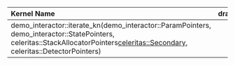 | Kernel Name                                                                                                                                                                       |   dram__bytes.sum |   l1tex__t_bytes.sum |   lts__t_bytes.sum |   sm__cycles_elapsed.avg |   sm__cycles_elapsed.avg.per_second |   sm__sass_thread_inst_executed_op_dadd_pred_on.sum |   sm__sass_thread_inst_executed_op_dfma_pred_on.sum |   sm__sass_thread_inst_executed_op_dmul_pred_on.sum |   sm__sass_thread_inst_executed_op_fadd_pred_on.sum |   sm__sass_thread_inst_executed_op_ffma_pred_on.sum |   sm__sass_thread_inst_executed_op_fmul_pred_on.sum |   sm__sass_thread_inst_executed_op_hadd_pred_on.sum |   sm__sass_thread_inst_executed_op_hfma_pred_on.sum |   sm__sass_thread_inst_executed_op_hmul_pred_on.sum |   Count |      Time |    CC FLOPs |   all FLOPs |   AI HBM |    AI L2 |    AI L1 |   GFLOP/s |
|:----------------------------------------------------------------------------------------------------------------------------------------------------------------------------------|------------------:|---------------------:|-------------------:|-------------------------:|------------------------------------:|----------------------------------------------------:|----------------------------------------------------:|----------------------------------------------------:|----------------------------------------------------:|----------------------------------------------------:|----------------------------------------------------:|----------------------------------------------------:|----------------------------------------------------:|----------------------------------------------------:|--------:|----------:|------------:|------------:|---------:|---------:|---------:|----------:|
| demo_interactor::iterate_kn(demo_interactor::ParamPointers, demo_interactor::StatePointers, celeritas::StackAllocatorPointers<celeritas::Secondary>, celeritas::DetectorPointers) |       1.04388e+10 |          2.98425e+10 |        2.32938e+10 |              4.39732e+07 |                         1.07308e+11 |                                         5.99271e+08 |                                         3.31774e+09 |                                         9.77987e+08 |                                                   0 |                                         1.18825e+08 |                                                   0 |                                                   0 |                                                   0 |                                                   0 |      82 | 0.0336024 | 8.45039e+09 | 8.45039e+09 | 0.809515 | 0.362774 | 0.283166 |    234.21 |
